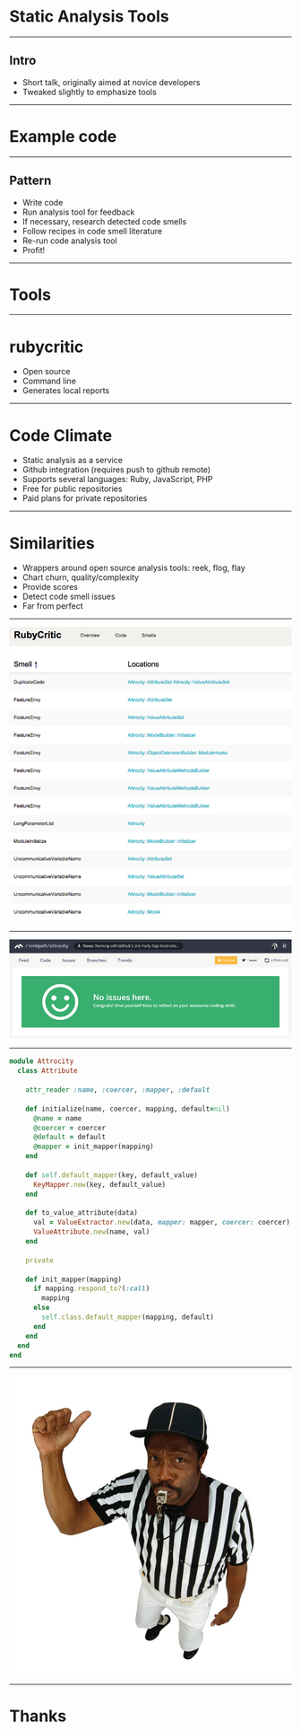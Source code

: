 # Static Analysis Tools

---

## Intro

- Short talk, originally aimed at novice developers
- Tweaked slightly to emphasize tools

---

# Example code

---

## Pattern

- Write code
- Run analysis tool for feedback
- If necessary, research detected code smells
- Follow recipes in code smell literature
- Re-run code analysis tool
- Profit!

---

# Tools

---

# rubycritic

- Open source
- Command line
- Generates local reports

---

# Code Climate

- Static analysis as a service
- Github integration (requires push to github remote)
- Supports several languages: Ruby, JavaScript, PHP
- Free for public repositories
- Paid plans for private repositories

---

# Similarities

- Wrappers around open source analysis tools: reek, flog, flay
- Chart churn, quality/complexity
- Provide scores
- Detect code smell issues
- Far from perfect

---

![fit](rubycritic_attrocity.png)

---

![fit](codeclimate_attrocity.png)

---

```ruby
module Attrocity
  class Attribute

    attr_reader :name, :coercer, :mapper, :default

    def initialize(name, coercer, mapping, default=nil)
      @name = name
      @coercer = coercer
      @default = default
      @mapper = init_mapper(mapping)
    end

    def self.default_mapper(key, default_value)
      KeyMapper.new(key, default_value)
    end

    def to_value_attribute(data)
      val = ValueExtractor.new(data, mapper: mapper, coercer: coercer).value
      ValueAttribute.new(name, val)
    end

    private

    def init_mapper(mapping)
      if mapping.respond_to?(:call)
        mapping
      else
        self.class.default_mapper(mapping, default)
      end
    end
  end
end
```

---

![fit](referee.jpg)

---

# Thanks


